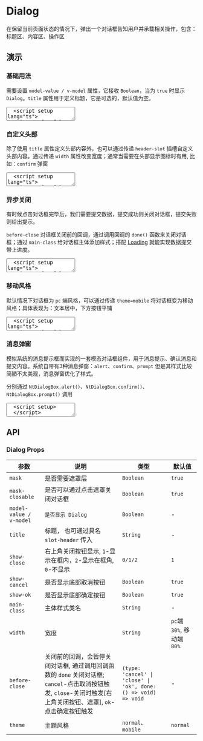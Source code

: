 # Dialog

在保留当前页面状态的情况下，弹出一个对话框告知用户并承载相关操作，包含：标题区、内容区、操作区

## 演示

<script setup lang="ts">
  import { ref } from 'vue'
  import { Dialog, AlertDialog, Button, InfoIcon, Loading, Message, DialogBox } from "../../src"

  const show = ref(false)
  const show1 = ref(false)
  const show3 = ref(false)
  const show4 = ref(false)

  function handleBeforeClose(type: 'cancel' | 'close' | 'ok', done) {
    if (type === 'ok') {
      const loading = Loading.open({
        to: '.edit-dialog',
        bar: true
      })
      // 模拟数据提交
      setTimeout(() => {
        loading.close()
        Message.success("提交成功")
        done()
      }, 2000);
    } else {
      done()
    }
  }

  function openAlert() {
    DialogBox.alert("这是 Alert Content", 'Alert Title').then((result) => {
      if (result === true) {
        Message.success("点击了确定")
      } else {
        Message.info("点击了关闭")
      }
    })
  }

  function openConfirm() {
    DialogBox.confirm("这是 Confirm Content", 'Confirm Title', { type: 'success' }).then((result) => {
      if (result === true) {
        Message.success("点击了确定")
      } else {
        Message.info("点击了关闭")
      }
    })
  }
</script>

### 基础用法

需要设置 `model-value / v-model` 属性，它接收 `Boolean`，当为 `true` 时显示 `Dialog`。`title` 属性用于定义标题，它是可选的，默认值为空。

<ClientOnly>
  <CodePreview>
  <textarea lang="vue">
  <script setup lang="ts">
    import { ref } from 'vue';
    //-
    const show = ref(false);
  </script>
  <template>
    <nt-button type="primary" @click="show = true">显示 Dialog</nt-button>
    <!---->
    <nt-dialog v-model="show" title="Title">
      这是内容
    </nt-dialog>
  </template>
  </textarea>
  <template #preview>
    <Button type="primary" @click="show = true">显示 Dialog</Button>
    <!---->
    <Dialog v-model="show" title="Title">
      这是内容
    </Dialog>
  </template>
  </CodePreview>
</ClientOnly>

### 自定义头部

除了使用 `title` 属性定义头部内容外，也可以通过传递 `header-slot` 插槽自定义头部内容。通过传递 `width` 属性改变宽度；通常当需要在头部显示图标时有用, 比如：`confirm` 弹窗

<ClientOnly>
  <CodePreview>
  <textarea lang="vue">
  <script setup lang="ts">
    import { ref } from 'vue';
    //-
    const show = ref(false);
  </script>
  <template>
    <nt-button type="primary" @click="show1 = true">显示 Dialog</nt-button>
    <!---->
    <nt-dialog v-model="show1" width="300px">
      <template #header>
        <InfoIcon />
        <span>提示</span>
      </template>
      提示内容
    </nt-dialog>
  </template>
  </textarea>
  <template #preview>
    <Button type="primary" @click="show1 = true">显示 Dialog</Button>
    <!---->
    <Dialog v-model="show1" width="300px">
      <template #header>
        <InfoIcon />
        <span>提示</span>
      </template>
      提示内容
    </Dialog>
  </template>
  </CodePreview>
</ClientOnly>

### 异步关闭

有时候点击对话框完毕后，我们需要提交数据，提交成功则关闭对话框，提交失败则给出提示。

`before-close` 对话框关闭前的回调，通过调用回调的 `done()` 函数来关闭对话框；通过 `main-class` 给对话框主体添加样式；搭配 [Loading](/components/loading) 就能实现数据提交带上进度。

<ClientOnly>
  <CodePreview>
  <textarea lang="vue">
  <script setup lang="ts">
    import { ref } from 'vue';
    //-
    const show = ref(false);
    //-
    function handleBeforeClose(type: 'cancel' | 'close' | 'ok', done) {
      if (type === 'ok') {
        const loading = NtLoading.open({
          to: '.edit-dialog',
          bar: true
        })
        // 模拟数据提交
        setTimeout(() => {
          loading.close()
          NtMessage.success("提交成功")
          done()
        }, 2000);
      } else {
        done()
      }
    }
  </script>
  <template>
    <nt-button type="primary" @click="show3 = true">显示 Dialog</nt-button>
    <!---->
    <nt-dialog v-model="show3" title="Title" main-class="edit-dialog" :before-close="handleBeforeClose">
      这是内容
    </nt-dialog>
  </template>
  </textarea>
  <template #preview>
    <Button type="primary" @click="show3 = true">显示 Dialog</Button>
    <!---->
    <Dialog v-model="show3" title="Title" main-class="edit-dialog" :before-close="handleBeforeClose">
      这是内容
    </Dialog>
  </template>
  </CodePreview>
</ClientOnly>

### 移动风格

默认情况下对话框为 `pc` 端风格，可以通过传递 `theme=mobile` 将对话框变为移动风格；具体表现为：文本居中，下方按钮平铺

<ClientOnly>
  <CodePreview>
  <textarea lang="vue">
  <script setup lang="ts">
    import { ref } from 'vue'
    //-
    const show4 = ref(false);
  </script>
  <template>
    <nt-button type="primary" @click="show4 = true">显示 Dialog</nt-button>
    <!---->
    <nt-dialog v-model="show4" title="标题" theme="mobile" :show-close="0" align-center>
      弹窗内容
    </nt-dialog>
  </template>
  </textarea>
  <template #preview>
    <Button type="primary" @click="show4 = true">显示 Dialog</Button>
    <!---->
    <Dialog v-model="show4" title="标题" theme="mobile" :show-close="0" align-center>
      弹窗内容
    </Dialog>
  </template>
  </CodePreview>
</ClientOnly>

### 消息弹窗

模拟系统的消息提示框而实现的一套模态对话框组件，用于消息提示、确认消息和提交内容。系统自带有3种消息弹窗：`alert`、`confirm`、`prompt` 但是其样式比较简陋不太美观，消息弹窗优化了样式。

分别通过 `NtDialogBox.alert()`、`NtDialogBox.confirm()`、`NtDialogBox.prompt()` 调用

<ClientOnly>
  <CodePreview>
  <textarea lang="vue">
  <script setup>
  </script>
  <template>
  </template>
  </textarea>
  <template #preview>
    <Button @click="openAlert">alert</Button>
    <Button @click="openConfirm">confirm</Button>
    <Button>prompt</Button>
  </template>
  </CodePreview>
</ClientOnly>

## API

### Dialog Props

<!-- prettier-ignore -->
| 参数 | 说明 | 类型 | 默认值 |
| --- | --- | --- | --- |
| `mask` | 是否需要遮罩层 | `Boolean` | `true` |
| `mask-closable` | 是否可以通过点击遮罩关闭对话框 | `Boolean` | `true` |
| `model-value / v-model` | `是否显示 Dialog` | `Boolean` | - |
| `title` | 标题， 也可通过具名 `slot-header` 传入 | `String` | - |
| `show-close` | 右上角关闭按钮显示, `1`-显示在框内，`2`-显示在框角, `0`-不显示 | `0/1/2` | `1` |
| `show-cancel` | 是否显示底部取消按钮 | `Boolean` | `true` |
| `show-ok` | 是否显示底部确定按钮 | `Boolean` | `true` |
| `main-class` | 主体样式类名 | `String` | - |
| `width` | 宽度 | `String` | `pc`端`30%`, 移动端 `80%` |
| `before-close` | 关闭前的回调，会暂停关闭对话框, 通过调用回调函数的 `done` 关闭对话框; `cancel`-点击取消按钮触发, `close`-关闭时触发[右上角关闭按钮、遮罩], `ok`-点击确定按钮触发 | `(type: 'cancel' \| 'close' \| 'ok', done: () => void) => void` | - |
| `theme` | 主题风格 | `normal`、`mobile` | `normal` |
